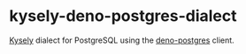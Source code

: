 # kysely-deno-postgres-dialect

[Kysely](https://github.com/kysely-org/kysely) dialect for PostgreSQL using the
[deno-postgres](https://github.com/denodrivers/postgres) client.
